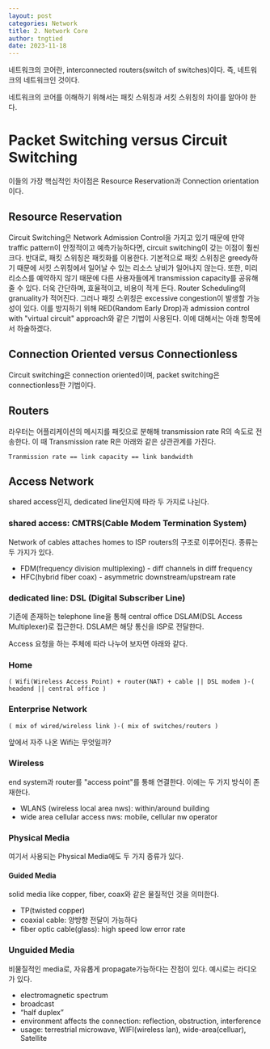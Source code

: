```yaml
---
layout: post
categories: Network
title: 2. Network Core
author: tngtied
date: 2023-11-18
---
```


네트워크의 코어란, interconnected routers(switch of switches)이다. 즉, 네트워크의 네트워크인 것이다.

네트워크의 코어를 이해하기 위해서는 패킷 스위칭과 서킷 스위칭의 차이를 알아야 한다. 
# Packet Switching versus Circuit Switching
이들의 가장 핵심적인 차이점은 Resource Reservation과 Connection orientation이다. 

## Resource Reservation
Circuit Switching은 Network Admission Control을 가지고 있기 때문에 만약 traffic pattern이 안정적이고 예측가능하다면, circuit switching이 갖는 이점이 훨씬 크다. 
반대로, 패킷 스위칭은 패킷화를 이용한다. 기본적으로 패킷 스위칭은 greedy하기 때문에 서킷 스위칭에서 일어날 수 있는 리소스 낭비가 일어나지 않는다. 또한, 미리 리소스를 예약하지 않기 때문에 다른 사용자들에게 transmission capacity를 공유해줄 수 있다. 더욱 간단하며, 효율적이고, 비용이 적게 든다. Router Scheduling의 granuality가 적어진다. 
그러나 패킷 스위칭은 excessive congestion이 발생할 가능성이 있다. 이를 방지하기 위해 RED(Random Early Drop)과 admission control with "virtual circuit" approach와 같은 기법이 사용된다. 
이에 대해서는 아래 항목에서 하술하겠다.  

## Connection Oriented versus Connectionless
Circuit switching은 connection oriented이며, packet switching은 connectionless한 기법이다. 

## Routers
라우터는 어플리케이션의 메시지를 패킷으로 분해해 transmission rate R의 속도로 전송한다. 이 때 Transmission rate R은 아래와 같은 상관관계를 가진다.
```
Tranmission rate == link capacity == link bandwidth
```

## Access Network 
shared access인지, dedicated line인지에 따라 두 가지로 나뉜다.

### shared access: CMTRS(Cable Modem Termination System)
Network of cables attaches homes to ISP routers의 구조로 이루어진다. 종류는 두 가지가 있다.

* FDM(frequency division multiplexing) - diff channels in diff frequency
* HFC(hybrid fiber coax) - asymmetric downstream/upstream rate

### dedicated line: DSL (Digital Subscriber Line)
기존에 존재하는 telephone line을 통해 central office DSLAM(DSL Access Multiplexer)로 접근한다. DSLAM은 해당 통신을 ISP로 전달한다.

Access 요청을 하는 주체에 따라 나누어 보자면 아래와 같다. 
### Home
```
( Wifi(Wireless Access Point) + router(NAT) + cable || DSL modem )-( headend || central office )
```
### Enterprise Network
```
( mix of wired/wireless link )-( mix of switches/routers )
```

앞에서 자주 나온 Wifi는 무엇일까?
### Wireless
end system과 router를 "access point"를 통해 연결한다. 이에는 두 가지 방식이 존재한다. 
* WLANS (wireless local area nws): within/around building
* wide area cellular access nws: mobile, cellular nw operator

### Physical Media
여기서 사용되는 Physical Media에도 두 가지 종류가 있다. 
#### Guided Media
solid media like copper, fiber, coax와 같은 물질적인 것을 의미한다.
* TP(twisted copper)
* coaxial cable: 양방향 전달이 가능하다
* fiber optic cable(glass): high speed low error rate

### Unguided Media
비물질적인 media로, 자유롭게 propagate가능하다는 잔점이 있다. 예시로는 라디오가 있다. 
* electromagnetic spectrum
* broadcast
* “half duplex”
* environment affects the connection: reflection, obstruction, interference
* usage: terrestrial microwave, WIFI(wireless lan), wide-area(celluar), Satellite

